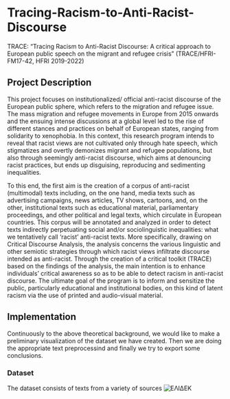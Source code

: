 # Tracing-Racism-to-Anti-Racist-Discourse
TRACE: “Tracing Racism to Anti-Racist Discourse: A critical approach to European public speech on the migrant and refugee crisis” (TRACE/HFRI-FM17-42, HFRI 2019-2022)

## Project Description
This project focuses on institutionalized/ official anti-racist discourse of the European public sphere, which refers to the migration and refugee issue. The mass migration and refugee movements in Europe from 2015 onwards and the ensuing intense discussions at a global level led to the rise of different stances and practices on behalf of European states, ranging from solidarity to xenophobia. In this context, this research program intends to reveal that racist views are not cultivated only through hate speech, which stigmatizes and overtly demonizes migrant and refugee populations, but also through seemingly anti-racist discourse, which aims at denouncing racist practices, but ends up disguising, reproducing and sedimenting inequalities.

To this end, the first aim is the creation of a corpus of anti-racist (multimodal) texts including, on the one hand, media texts such as advertising campaigns, news articles, TV shows, cartoons, and, on the other, institutional texts such as educational material, parliamentary proceedings, and other political and legal texts, which circulate in European countries. This corpus will be annotated and analyzed in order to detect texts indirectly perpetuating social and/or sociolinguistic inequalities: what we tentatively call ‘racist’ anti-racist texts. More specifically, drawing on Critical Discourse Analysis, the analysis concerns the various linguistic and other semiotic strategies through which racist views infiltrate discourse intended as anti-racist. Through the creation of a critical toolkit (TRACE) based on the findings of the analysis, the main intention is to enhance individuals’ critical awareness so as to be able to detect racism in anti-racist discourse. The ultimate goal of the program is to inform and sensitize the public, particularly educational and institutional bodies, on this kind of latent racism via the use of printed and audio-visual material.

## Implementation
Continuously to the above theoretical background, we would like to make a preliminary visualization of the dataset we have created. Then we are doing the appropriate text preprocessind and finally we try to export some conclusions.

### Dataset
The dataset consists of texts from a variety of sources
![ΕΛΙΔΕΚ]([https://traceprojectwiki.miraheze.org/wiki/%CE%91%CF%81%CF%87%CE%B5%CE%AF%CE%BF:Elidek.png](https://traceprojectwiki.miraheze.org/wiki/%CE%91%CF%81%CF%87%CE%B9%CE%BA%CE%AE_%CF%83%CE%B5%CE%BB%CE%AF%CE%B4%CE%B1#/media/%CE%91%CF%81%CF%87%CE%B5%CE%AF%CE%BF:Elidek.png))
